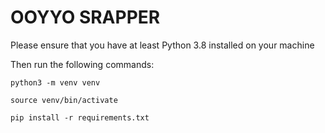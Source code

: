 # OOYYO SRAPPER

Please ensure that you have at least Python 3.8 installed on your machine

Then run the following commands:
```
python3 -m venv venv

source venv/bin/activate

pip install -r requirements.txt
```

